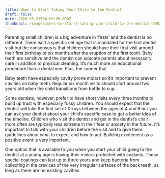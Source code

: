```yaml
---
title: When to Start Taking Your Child to the Dentist
draft: false
date: 2020-03-21T06:00:00.000Z
thumbnail: /images/when-to-star-t-taking-your-child-to-the-dentist-300x225.jpg
---
```

Parenting small children is a big adventure in ‘firsts’ and the dentist is no different. There isn’t a specific set age that is mandated for the first dentist visit but the consensus is that children should have their first visit around their first birthday or six months after the eruption of the first tooth. Baby teeth are sensitive and the [](/images/When-to-Star-t-Taking-Your-Child-to-the-Dentist.jpg)dentist can educate parents about necessary care in addition to physical cleaning. It’s much more an educational procedure than a dental one. Plus, the sooner that

Baby teeth have especially cavity prone molars so it’s important to prevent cavities on baby teeth. Regular six month visits should start around two years old when the child transitions from bottle to cup.

Some dentists, however, prefer to have short visits every three months to build up trust with especially fussy children. You should expect that the dentist will take the first set of X-rays between the ages of 4 and 6 but you can ask your dentist about your child’s specific case to get a better idea of the timeline. Children who visit the dentist and get in the dentist’s chair more often are typically less extreme in their fear or anxiety in the future. It’s important to talk with your children before the visit and to give them guidelines about what to expect and how to act. Building excitement as a positive event is very important.

One option that is available to you when you start your child going to the dentist at a young age is having their molars protected with sealants. These special coatings can last up to three years and keep bacteria from collecting in the crevices of the very irregular surfaces of the back teeth, as long as there are no existing cavities.